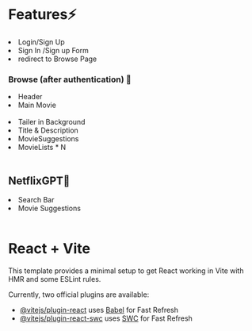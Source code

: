 <h1>Features⚡</h1>
  <li>Login/Sign Up <br></li>
  <li>Sign In /Sign up Form <br></li>
  <li>redirect to Browse Page <br></li>
<h3>Browse (after authentication) 🚀</h3>
  <li>Header </li>
  <li>Main Movie </li><br>
  <li>Tailer in Background</li> 
  <li>Title & Description</li>
  <li>MovieSuggestions</li>
  <li>MovieLists * N </li><br>
<h2>NetflixGPT🧠</h2>
  <li>Search Bar </li>
  <li>Movie Suggestions</li> <br>


# React + Vite

This template provides a minimal setup to get React working in Vite with HMR and some ESLint rules.

Currently, two official plugins are available:

- [@vitejs/plugin-react](https://github.com/vitejs/vite-plugin-react/blob/main/packages/plugin-react/README.md) uses [Babel](https://babeljs.io/) for Fast Refresh
- [@vitejs/plugin-react-swc](https://github.com/vitejs/vite-plugin-react-swc) uses [SWC](https://swc.rs/) for Fast Refresh
